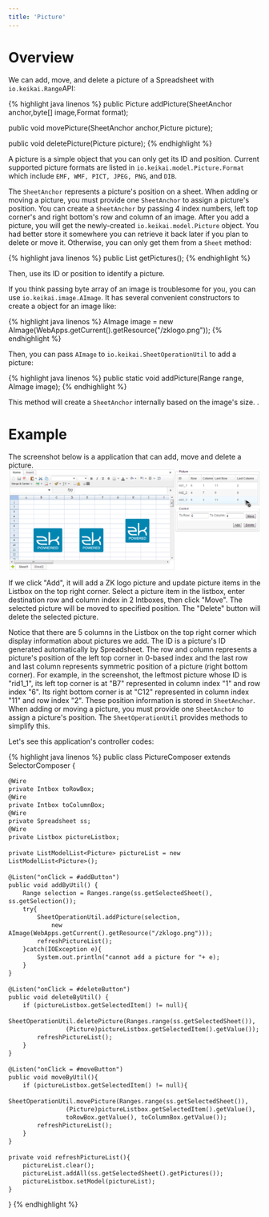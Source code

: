 ```yaml
---
title: 'Picture'
---
```



# Overview

We can add, move, and delete a picture of a Spreadsheet with
`io.keikai.Range`API:

{% highlight java linenos %}
public Picture addPicture(SheetAnchor anchor,byte[] image,Format format);

public void movePicture(SheetAnchor anchor,Picture picture);

public void deletePicture(Picture picture);
{% endhighlight %}

A picture is a simple object that you can only get its ID and position.
Current supported picture formats are listed in
`io.keikai.model.Picture.Format`
which include `EMF, WMF, PICT, JPEG, PNG`, and `DIB`.

The `SheetAnchor` represents a picture's position on a sheet. 
When adding or moving a picture, you must provide one `SheetAnchor` to assign 
a picture's position. You can create a `SheetAnchor` by passing 4 index numbers, 
left top corner's and right bottom's row and column of an image. 
After you add a picture, you will get the newly-created `io.keikai.model.Picture` object. 
You had better store it somewhere you can retrieve it back later
if you plan to delete or move it. Otherwise, you can only get them from
a `Sheet` method:

{% highlight java linenos %}
    public List<Picture> getPictures();
{% endhighlight %}

Then, use its ID or position to identify a picture.

If you think passing byte array of an image is troublesome for you, you
can use `io.keikai.image.AImage`. It has several
convenient constructors to create a object for an image like:

{% highlight java linenos %}
AImage image = new AImage(WebApps.getCurrent().getResource("/zklogo.png"));
{% endhighlight %}

Then, you can pass `AImage` to
`io.keikai.SheetOperationUtil`
to add a picture:

{% highlight java linenos %}
    public static void addPicture(Range range, AImage image);
{% endhighlight %}

This method will create a `SheetAnchor` internally based on the image's
size. .

# Example

The screenshot below is a application that can add, move and delete a
picture. ![center](/assets/images/dev-ref/Zss-essentials-picture.png)

If we click "Add", it will add a ZK logo picture and update picture
items in the Listbox on the top right corner. Select a picture item in
the listbox, enter destination row and column index in 2 Intboxes, then
click "Move". The selected picture will be moved to specified position.
The "Delete" button will delete the selected picture.

Notice that there are 5 columns in the Listbox on the top right corner
which display information about pictures we add. The ID is a picture's
ID generated automatically by Spreadsheet. The row and column represents
a picture's position of the left top corner in 0-based index and the
last row and last column represents symmetric position of a picture
(right bottom corner). For example, in the screenshot, the leftmost
picture whose ID is "rid1\_1", its left top corner is at "B7"
represented in column index "1" and row index "6". Its right bottom
corner is at "C12" represented in column index "11" and row index "2".
These position information is stored in `SheetAnchor`. When adding or
moving a picture, you must provide one `SheetAnchor` to assign a
picture's position. The `SheetOperationUtil` provides methods to
simplify this.

Let's see this application's controller codes:

{% highlight java linenos %}
public class PictureComposer extends SelectorComposer<Component> {

    @Wire
    private Intbox toRowBox;
    @Wire
    private Intbox toColumnBox;
    @Wire
    private Spreadsheet ss;
    @Wire
    private Listbox pictureListbox;
    
    private ListModelList<Picture> pictureList = new ListModelList<Picture>();

    @Listen("onClick = #addButton")
    public void addByUtil() {
        Range selection = Ranges.range(ss.getSelectedSheet(), ss.getSelection());
        try{
            SheetOperationUtil.addPicture(selection,
                new AImage(WebApps.getCurrent().getResource("/zklogo.png")));
            refreshPictureList();
        }catch(IOException e){
            System.out.println("cannot add a picture for "+ e);
        }
    }
    
    @Listen("onClick = #deleteButton")
    public void deleteByUtil() {
        if (pictureListbox.getSelectedItem() != null){
            SheetOperationUtil.deletePicture(Ranges.range(ss.getSelectedSheet()),
                    (Picture)pictureListbox.getSelectedItem().getValue());
            refreshPictureList();
        }
    }
    
    @Listen("onClick = #moveButton")
    public void moveByUtil(){
        if (pictureListbox.getSelectedItem() != null){
            SheetOperationUtil.movePicture(Ranges.range(ss.getSelectedSheet()),
                    (Picture)pictureListbox.getSelectedItem().getValue(),
                    toRowBox.getValue(), toColumnBox.getValue());
            refreshPictureList();
        }
    }
    
    private void refreshPictureList(){
        pictureList.clear();
        pictureList.addAll(ss.getSelectedSheet().getPictures());
        pictureListbox.setModel(pictureList);
    }
}
{% endhighlight %}
